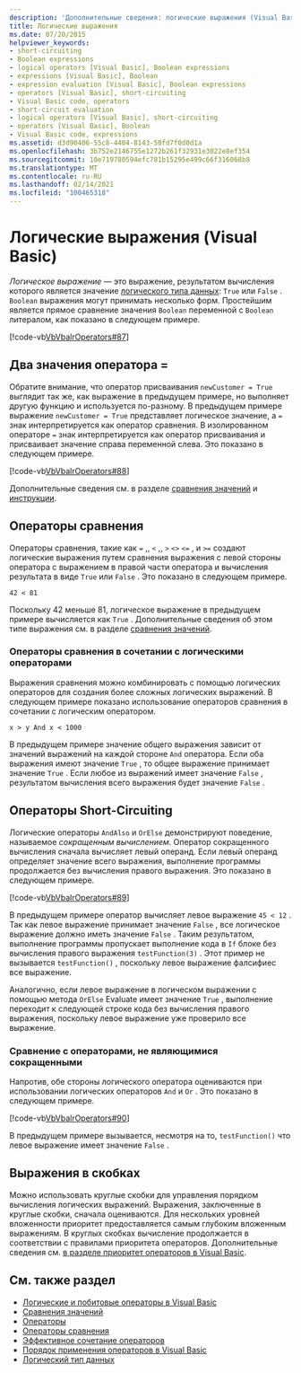 ```yaml
---
description: 'Дополнительные сведения: логические выражения (Visual Basic)'
title: Логические выражения
ms.date: 07/20/2015
helpviewer_keywords:
- short-circuiting
- Boolean expressions
- logical operators [Visual Basic], Boolean expressions
- expressions [Visual Basic], Boolean
- expression evaluation [Visual Basic], Boolean expressions
- operators [Visual Basic], short-circuiting
- Visual Basic code, operators
- short-circuit evaluation
- logical operators [Visual Basic], short-circuiting
- operators [Visual Basic], Boolean
- Visual Basic code, expressions
ms.assetid: d3d90406-55c8-4404-8143-50fd7f0d0d1a
ms.openlocfilehash: 3b752e2146755e1272b261f32931e3022e8ef354
ms.sourcegitcommit: 10e719780594efc781b15295e499c66f316068b8
ms.translationtype: MT
ms.contentlocale: ru-RU
ms.lasthandoff: 02/14/2021
ms.locfileid: "100465318"
---
```

# <a name="boolean-expressions-visual-basic"></a>Логические выражения (Visual Basic)

*Логическое выражение* — это выражение, результатом вычисления которого является значение [логического типа данных](../../../language-reference/data-types/boolean-data-type.md): `True` или `False` . `Boolean` выражения могут принимать несколько форм. Простейшим является прямое сравнение значения `Boolean` переменной с `Boolean` литералом, как показано в следующем примере.  
  
 [!code-vb[VbVbalrOperators#87](~/samples/snippets/visualbasic/VS_Snippets_VBCSharp/VbVbalrOperators/VB/Class1.vb#87)]  
  
## <a name="two-meanings-of-the--operator"></a>Два значения оператора =  

 Обратите внимание, что оператор присваивания `newCustomer = True` выглядит так же, как выражение в предыдущем примере, но выполняет другую функцию и используется по-разному. В предыдущем примере выражение `newCustomer = True` представляет логическое значение, а `=` знак интерпретируется как оператор сравнения. В изолированном операторе `=` знак интерпретируется как оператор присваивания и присваивает значение справа переменной слева. Это показано в следующем примере.  
  
 [!code-vb[VbVbalrOperators#88](~/samples/snippets/visualbasic/VS_Snippets_VBCSharp/VbVbalrOperators/VB/Class1.vb#88)]  
  
 Дополнительные сведения см. в разделе [сравнения значений](value-comparisons.md) и [инструкции](../../../language-reference/statements/index.md).  
  
## <a name="comparison-operators"></a>Операторы сравнения  

 Операторы сравнения, такие как `=` ,, `<` ,, `>` `<>` `<=` , и `>=` создают логические выражения путем сравнения выражения с левой стороны оператора с выражением в правой части оператора и вычисления результата в виде `True` или `False` . Это показано в следующем примере.  
  
 `42 < 81`  
  
 Поскольку 42 меньше 81, логическое выражение в предыдущем примере вычисляется как `True` . Дополнительные сведения об этом типе выражения см. в разделе [сравнения значений](value-comparisons.md).  
  
### <a name="comparison-operators-combined-with-logical-operators"></a>Операторы сравнения в сочетании с логическими операторами  

 Выражения сравнения можно комбинировать с помощью логических операторов для создания более сложных логических выражений. В следующем примере показано использование операторов сравнения в сочетании с логическим оператором.  
  
 `x > y And x < 1000`  
  
 В предыдущем примере значение общего выражения зависит от значений выражений на каждой стороне `And` оператора. Если оба выражения имеют значение `True` , то общее выражение принимает значение `True` . Если любое из выражений имеет значение `False` , результатом вычисления всего выражения будет значение `False` .  
  
## <a name="short-circuiting-operators"></a>Операторы Short-Circuiting  

 Логические операторы `AndAlso` и `OrElse` демонстрируют поведение, называемое *сокращенным вычислением*. Оператор сокращенного вычисления сначала вычисляет левый операнд. Если левый операнд определяет значение всего выражения, выполнение программы продолжается без вычисления правого выражения. Это показано в следующем примере.  
  
 [!code-vb[VbVbalrOperators#89](~/samples/snippets/visualbasic/VS_Snippets_VBCSharp/VbVbalrOperators/VB/Class1.vb#89)]  
  
 В предыдущем примере оператор вычисляет левое выражение `45 < 12` . Так как левое выражение принимает значение `False` , все логическое выражение должно иметь значение `False` . Таким результатом, выполнение программы пропускает выполнение кода в `If` блоке без вычисления правого выражения `testFunction(3)` . Этот пример не вызывается `testFunction()` , поскольку левое выражение фалсифиес все выражение.  
  
 Аналогично, если левое выражение в логическом выражении с помощью метода `OrElse` Evaluate имеет значение `True` , выполнение переходит к следующей строке кода без вычисления правого выражения, поскольку левое выражение уже проверило все выражение.  
  
### <a name="comparison-with-non-short-circuiting-operators"></a>Сравнение с операторами, не являющимися сокращенными  

 Напротив, обе стороны логического оператора оцениваются при использовании логических операторов `And` и `Or` . Это показано в следующем примере.  
  
 [!code-vb[VbVbalrOperators#90](~/samples/snippets/visualbasic/VS_Snippets_VBCSharp/VbVbalrOperators/VB/Class1.vb#90)]  
  
 В предыдущем примере вызывается, несмотря на то, `testFunction()` что левое выражение имеет значение `False` .  
  
## <a name="parenthetical-expressions"></a>Выражения в скобках  

 Можно использовать круглые скобки для управления порядком вычисления логических выражений. Выражения, заключенные в круглые скобки, сначала оцениваются. Для нескольких уровней вложенности приоритет предоставляется самым глубоким вложенным выражениям. В круглых скобках вычисление продолжается в соответствии с правилами приоритета операторов. Дополнительные сведения см. [в разделе приоритет операторов в Visual Basic](../../../language-reference/operators/operator-precedence.md).  
  
## <a name="see-also"></a>См. также раздел

- [Логические и побитовые операторы в Visual Basic](logical-and-bitwise-operators.md)
- [Сравнения значений](value-comparisons.md)
- [Операторы](../statements.md)
- [Операторы сравнения](../../../language-reference/operators/comparison-operators.md)
- [Эффективное сочетание операторов](efficient-combination-of-operators.md)
- [Порядок применения операторов в Visual Basic](../../../language-reference/operators/operator-precedence.md)
- [Логический тип данных](../../../language-reference/data-types/boolean-data-type.md)
